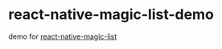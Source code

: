 # react-native-magic-list-demo
demo for [react-native-magic-list](https://github.com/Risatoar/react-native-magic-list)
